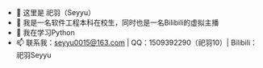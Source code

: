 - 👋 这里是 祀羽（Seyyu）
- 👀 我是一名软件工程本科在校生，同时也是一名Bilibili的虚拟主播
- 🌱 我在学习Python
- 📫 联系我：seyyu0015@163.com | QQ：1509392290（祀羽10）| Bilibili：祀羽Seyyu

<!---
Seyyu0015/Seyyu0015 is a ✨ special ✨ repository because its `README.md` (this file) appears on your GitHub profile.
You can click the Preview link to take a look at your changes.
--->
